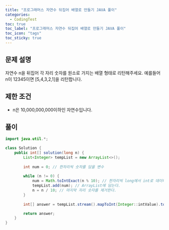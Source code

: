 ```yaml
---
title: "프로그래머스 자연수 뒤집어 배열로 만들기 JAVA 풀이"
categories:
  - CodingTest
toc: true
toc_label: "프로그래머스 자연수 뒤집어 배열로 만들기 JAVA 풀이"
toc_icon: "tags"
toc_sticky: true
---
```

## 문제 설명
자연수 n을 뒤집어 각 자리 숫자를 원소로 가지는 배열 형태로 리턴해주세요. 예를들어 n이 12345이면 [5,4,3,2,1]을 리턴합니다.

## 제한 조건
- n은 10,000,000,000이하인 자연수입니다.

## 풀이
```java
import java.util.*;

class Solution {
    public int[] solution(long n) {
        List<Integer> tempList = new ArrayList<>();
        
        int num = 0; // 한자리씩 숫자를 담을 변수
        
        while (n != 0) {
            num = Math.toIntExact(n % 10); // 한자리씩 long에서 int로 데이터타입 변환 후 담는다.
            tempList.add(num); // ArrayList에 담는다.
            n = n / 10; // 마지막 자리 숫자를 제거한다.
        }
        
        int[] answer = tempList.stream().mapToInt(Integer::intValue).toArray(); // ArrayList에서 array로 변환

        return answer;
    }
}
```
